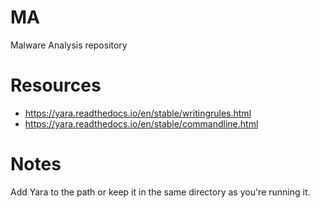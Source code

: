 # MA
Malware Analysis repository

# Resources  
* https://yara.readthedocs.io/en/stable/writingrules.html
* https://yara.readthedocs.io/en/stable/commandline.html

# Notes
Add Yara to the path or keep it in the same directory as you're running it.
